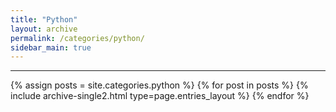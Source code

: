 ```yaml
---
title: "Python"
layout: archive
permalink: /categories/python/
sidebar_main: true
---
```

<!-- 공백이 포함되어 있는 카테고리 이름의 경우 site.categories['a b c'] 이런식으로! -->
***
{% assign posts = site.categories.python %}
{% for post in posts %} {% include archive-single2.html type=page.entries_layout %} {% endfor %}
